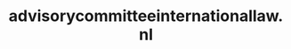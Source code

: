 ---
layout: post
title: "advisorycommitteeinternationallaw.nl"
internal_url: "/dutchgov/advisorycommitteeinternationallaw.nl.html"
subdomains_count: 4
all_subdomains_count: 4
urls_count: 4
ssl_rank: 100
http_rank: 70
url_link: /data/advisorycommitteeinternationallaw.nl/urls.txt
all_subdomains_link: /data/advisorycommitteeinternationallaw.nl/all_subdomains.txt
subdomains_link: /data/advisorycommitteeinternationallaw.nl/subdomains.txt
categories: dutchgov
---
